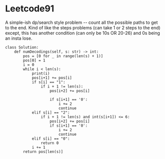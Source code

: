 # Leetcode91

A simple-ish dp/search style problem -- count all the possible paths to get to the end.  Kind of like the steps problems (can take 1 or 2 steps to the end) except, this has another condition (can only be 10s OR 20-26) and 0s being an insta lose. 


```
class Solution:
    def numDecodings(self, s: str) -> int:
        pos = [0 for _ in range(len(s) + 1)]
        pos[0] = 1
        i = 0
        while i < len(s):
            print(i)
            pos[i+1] += pos[i]
            if s[i] == "1":
                if i + 1 != len(s):
                    pos[i+2] += pos[i]

                    if s[i+1] == '0':
                        i += 2
                        continue
            elif s[i] == "2":
                if i + 1 != len(s) and int(s[i+1]) <= 6:
                    pos[i+2] += pos[i]
                    if s[i+1] == '0':
                        i += 2
                        continue
            elif s[i] == "0":
                return 0
            i += 1
        return pos[len(s)]
```